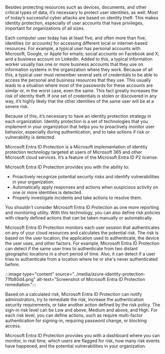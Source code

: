 

Besides protecting resources such as devices, documents, and other critical types of data, it’s necessary to protect user identities, as well. Most of today’s successful cyber attacks are based on identity theft. This makes identity protection, especially of user accounts that have privileges, important for organizations of all sizes.

Each computer user today has at least five, and often more than five, identities (or accounts) for accessing different local or internet-based resources. For example, a typical user has personal accounts with Microsoft, Google, or Apple for emails; social accounts on Facebook and X; and a business account on LinkedIn. Added to this, a typical information worker usually has one or more business accounts that they use on information systems in the organization where they work. Because of all this, a typical user must remember several sets of credentials to be able to access the personal and business resources that they use. This usually leads to a situation where most of the passwords for these accounts are similar or, in the worst case, even the same. This fact greatly increases the risk of identity theft. If one set of credentials is stolen or discovered in any way, it’s highly likely that the other identities of the same user will be at a severe risk.

Because of this, it’s necessary to have an identity protection strategy in each organization. Identity protection is a set of technologies that you implement in your organization that helps you to proactively monitor user behavior, especially during authentication, and to take actions if risk or vulnerability is detected.

Microsoft Entra ID Protection is a Microsoft implementation of identity protection technology targeted at users of Microsoft 365 and other Microsoft cloud services. It’s a feature of the Microsoft Entra ID P2 license.

Microsoft Entra ID Protection provides you with the ability to:

 -  Proactively recognize potential security risks and identify vulnerabilities in your organization.
 -  Automatically apply responses and actions when suspicious activity on one or more identities is detected.
 -  Properly investigate incidents and take actions to resolve them.

You shouldn't consider Microsoft Entra ID Protection as one more reporting and monitoring utility. With this technology, you can also define risk policies with clearly defined actions that can be taken manually or automatically.

Microsoft Entra ID Protection monitors each user session that authenticates on any of your cloud resources and calculates the potential risk. The risk is based on the user location, the application used to authenticate, the device the user uses, and other factors. For example, Microsoft Entra ID Protection can detect if the same user tries to authenticate from two distant geographic locations in a short period of time. Also, it can detect if a user tries to authenticate from a location where he or she's never authenticated before.

:::image type="content" source="../media/azure-identity-protection-71fb80d4.png" alt-text="Screenshot of Microsoft Entra ID Protection remediation.":::


Based on a calculated risk, Microsoft Entra ID Protection can notify administrators, try to remediate the risk, increase the authentication security requirements, or take another action defined by the risk policy. The sign-in risk level can be Low and above, Medium and above, and High. For each risk level, you can define actions, such as require multi-factor authentication for signing-in, requiring password change, or blocking access.

Microsoft Entra ID Protection provides you with a dashboard where you can monitor, in real time, which users are flagged for risk, how many risk events have happened, and the potential vulnerabilities in your organization.
